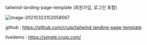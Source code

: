tailwind-landing-page-template (회원가입, 로그인 포함)

![image-20210323152058067](C:\Users\82109\AppData\Roaming\Typora\typora-user-images\image-20210323152058067.png)

github : https://github.com/cruip/tailwind-landing-page-template

livedemo : https://simple.cruip.com/